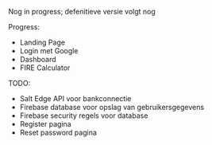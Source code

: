 Nog in progress; defenitieve versie volgt nog

Progress:
- Landing Page
- Login met Google
- Dashboard
- FIRE Calculator


TODO:
- Salt Edge API voor bankconnectie
- Firebase database voor opslag van gebruikersgegevens
- Firebase security regels voor database
- Register pagina
- Reset password pagina
